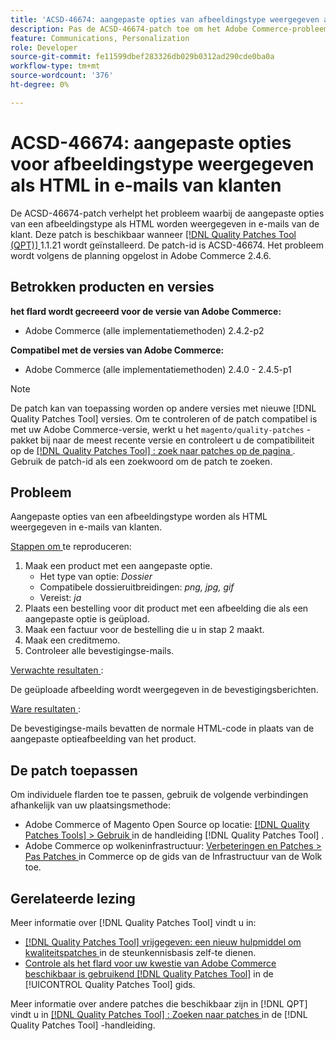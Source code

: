 ```yaml
---
title: 'ACSD-46674: aangepaste opties van afbeeldingstype weergegeven als HTML in e-mails van klanten'
description: Pas de ACSD-46674-patch toe om het Adobe Commerce-probleem op te lossen, waarbij aangepaste opties voor afbeeldingstypen als HTML worden weergegeven in e-mails van klanten.
feature: Communications, Personalization
role: Developer
source-git-commit: fe11599dbef283326db029b0312ad290cde0ba0a
workflow-type: tm+mt
source-wordcount: '376'
ht-degree: 0%

---
```


# ACSD-46674: aangepaste opties voor afbeeldingstype weergegeven als HTML in e-mails van klanten

De ACSD-46674-patch verhelpt het probleem waarbij de aangepaste opties van een afbeeldingstype als HTML worden weergegeven in e-mails van de klant. Deze patch is beschikbaar wanneer [[!DNL Quality Patches Tool (QPT)] ](https://experienceleague.adobe.com/en/docs/commerce-knowledge-base/kb/announcements/commerce-announcements/magento-quality-patches-released-new-tool-to-self-serve-quality-patches) 1.1.21 wordt geïnstalleerd. De patch-id is ACSD-46674. Het probleem wordt volgens de planning opgelost in Adobe Commerce 2.4.6.

## Betrokken producten en versies

**het flard wordt gecreeerd voor de versie van Adobe Commerce:**

* Adobe Commerce (alle implementatiemethoden) 2.4.2-p2

**Compatibel met de versies van Adobe Commerce:**

* Adobe Commerce (alle implementatiemethoden) 2.4.0 - 2.4.5-p1

>[!NOTE]
>
>De patch kan van toepassing worden op andere versies met nieuwe [!DNL Quality Patches Tool] versies. Om te controleren of de patch compatibel is met uw Adobe Commerce-versie, werkt u het `magento/quality-patches` -pakket bij naar de meest recente versie en controleert u de compatibiliteit op de [[!DNL Quality Patches Tool] : zoek naar patches op de pagina ](https://experienceleague.adobe.com/tools/commerce-quality-patches/index.html) . Gebruik de patch-id als een zoekwoord om de patch te zoeken.

## Probleem

Aangepaste opties van een afbeeldingstype worden als HTML weergegeven in e-mails van klanten.

<u> Stappen om </u> te reproduceren:

1. Maak een product met een aangepaste optie.
   * Het type van optie: *Dossier*
   * Compatibele dossieruitbreidingen: *png, jpg, gif*
   * Vereist: *ja*
1. Plaats een bestelling voor dit product met een afbeelding die als een aangepaste optie is geüpload.
1. Maak een factuur voor de bestelling die u in stap 2 maakt.
1. Maak een creditmemo.
1. Controleer alle bevestigingse-mails.

<u> Verwachte resultaten </u>:

De geüploade afbeelding wordt weergegeven in de bevestigingsberichten.

<u> Ware resultaten </u>:

De bevestigingse-mails bevatten de normale HTML-code in plaats van de aangepaste optieafbeelding van het product.

## De patch toepassen

Om individuele flarden toe te passen, gebruik de volgende verbindingen afhankelijk van uw plaatsingsmethode:

* Adobe Commerce of Magento Open Source op locatie: [[!DNL Quality Patches Tools]  > Gebruik ](/help/tools/quality-patches-tool/usage.md) in de handleiding [!DNL Quality Patches Tool] .
* Adobe Commerce op wolkeninfrastructuur: [ Verbeteringen en Patches > Pas Patches ](https://experienceleague.adobe.com/docs/commerce-cloud-service/user-guide/develop/upgrade/apply-patches.html) in Commerce op de gids van de Infrastructuur van de Wolk toe.

## Gerelateerde lezing

Meer informatie over [!DNL Quality Patches Tool] vindt u in:

* [[!DNL Quality Patches Tool]  vrijgegeven: een nieuw hulpmiddel om kwaliteitspatches ](https://experienceleague.adobe.com/en/docs/commerce-knowledge-base/kb/announcements/commerce-announcements/magento-quality-patches-released-new-tool-to-self-serve-quality-patches) in de steunkennisbasis zelf-te dienen.
* [ Controle als het flard voor uw kwestie van Adobe Commerce beschikbaar is gebruikend  [!DNL Quality Patches Tool]](/help/tools/quality-patches-tool/patches-available-in-qpt/check-patch-for-magento-issue-with-magento-quality-patches.md) in de [!UICONTROL Quality Patches Tool] gids.


Meer informatie over andere patches die beschikbaar zijn in [!DNL QPT] vindt u in [[!DNL Quality Patches Tool] : Zoeken naar patches ](https://experienceleague.adobe.com/tools/commerce-quality-patches/index.html) in de [!DNL Quality Patches Tool] -handleiding.
